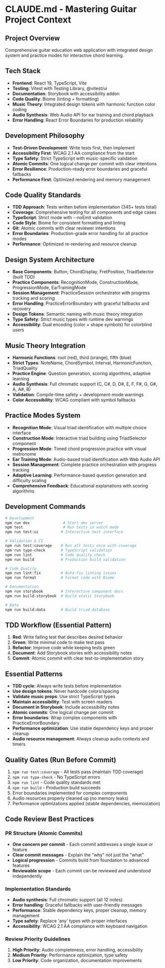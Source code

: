 # CLAUDE.md - Mastering Guitar Project Context

## Project Overview
Comprehensive guitar education web application with integrated design system and practice modes for interactive chord learning.

## Tech Stack
- **Frontend**: React 19, TypeScript, Vite
- **Testing**: Vitest with Testing Library, @vitest/ui
- **Documentation**: Storybook with accessibility addon
- **Code Quality**: Biome (linting + formatting)
- **Music Theory**: Integrated design tokens with harmonic function color coding
- **Audio Synthesis**: Web Audio API for ear training and chord playback
- **Error Handling**: React Error Boundaries for production reliability

## Development Philosophy
- **Test-Driven Development**: Write tests first, then implement
- **Accessibility First**: WCAG 2.1 AA compliance from the start
- **Type Safety**: Strict TypeScript with music-specific validation
- **Atomic Commits**: One logical change per commit with clear intentions
- **Error Resilience**: Production-ready error boundaries and graceful fallbacks
- **Performance First**: Optimized rendering and memory management

## Code Quality Standards
- **TDD Approach**: Tests written before implementation (345+ tests total)
- **Coverage**: Comprehensive testing for all components and edge cases
- **TypeScript**: Strict mode with --noEmit validation
- **Code Style**: Biome for consistent formatting and linting
- **Git**: Atomic commits with clear reviewer intentions
- **Error Boundaries**: Production-grade error handling for all practice modes
- **Performance**: Optimized re-rendering and resource cleanup

## Design System Architecture
- **Base Components**: Button, ChordDisplay, FretPosition, TriadSelector (built TDD)
- **Practice Components**: RecognitionMode, ConstructionMode, ProgressionMode, EarTrainingMode
- **Session Management**: PracticeSession orchestrator with progress tracking and scoring
- **Error Handling**: PracticeErrorBoundary with graceful fallbacks and recovery
- **Design Tokens**: Semantic naming with music theory integration
- **Type Safety**: Strict music types with runtime dev warnings
- **Accessibility**: Dual encoding (color + shape symbols) for colorblind users

## Music Theory Integration
- **Harmonic Functions**: root (red), third (orange), fifth (blue)
- **Strict Types**: NoteName, ChordSymbol, Interval, HarmonicFunction, TriadQuality
- **Practice Engine**: Question generation, scoring algorithms, adaptive learning
- **Audio Synthesis**: Full chromatic support (C, C#, D, D#, E, F, F#, G, G#, A, A#, B)
- **Validation**: Compile-time safety + development-mode warnings
- **Color Accessibility**: WCAG compliant with symbol fallbacks

## Practice Modes System
- **Recognition Mode**: Visual triad identification with multiple choice interface
- **Construction Mode**: Interactive triad building using TriadSelector component
- **Progression Mode**: Timed chord progression practice with visual metronome
- **Ear Training Mode**: Audio-based triad identification with Web Audio API
- **Session Management**: Complete practice orchestration with progress tracking
- **Adaptive Learning**: Performance-based question generation and difficulty scaling
- **Comprehensive Feedback**: Educational explanations with scoring algorithms

## Development Commands
```bash
# Development
npm run dev               # Start dev server
npm test                  # Run tests in watch mode
npm run test:ui          # Interactive test interface

# Validation & CI
npm run test:coverage    # Run all tests once with coverage
npm run type-check       # TypeScript validation
npm run lint             # Code quality check
npm run build            # Production build validation

# Code Quality
npm run lint:fix         # Auto-fix linting issues
npm run format           # Format code with Biome

# Documentation
npm run storybook        # Interactive component docs
npm run build-storybook  # Build static Storybook

# Data
npm run build:data       # Build triad database
```

## TDD Workflow (Essential Pattern)
1. **Red**: Write failing test that describes desired behavior
2. **Green**: Write minimal code to make test pass
3. **Refactor**: Improve code while keeping tests green
4. **Document**: Add Storybook stories with accessibility notes
5. **Commit**: Atomic commit with clear test-to-implementation story

## Essential Patterns
- **TDD cycle**: Always write tests before implementation
- **Use design tokens**: Never hardcode colors/spacing
- **Validate music props**: Use strict TypeScript types
- **Maintain accessibility**: Test with screen readers
- **Document in Storybook**: Include accessibility notes
- **Atomic commits**: One logical change per commit
- **Error boundaries**: Wrap complex components with PracticeErrorBoundary
- **Performance optimization**: Use stable dependency keys and proper cleanup
- **Audio resource management**: Always cleanup audio contexts and timers

## Quality Gates (Run Before Commit)
1. `npm run test:coverage` - All tests pass (maintain TDD coverage)
2. `npm run type-check` - No TypeScript errors  
3. `npm run lint` - Code quality standards met
4. `npm run build` - Production build succeeds
5. Error boundaries implemented for complex components
6. Audio resources properly cleaned up (no memory leaks)
7. Performance optimizations applied (stable dependencies, memoization)

## Code Review Best Practices
### PR Structure (Atomic Commits)
- **One concern per commit** - Each commit addresses a single issue or feature
- **Clear commit messages** - Explain the "why" not just the "what"
- **Logical progression** - Commits build from foundation to advanced features
- **Reviewable scope** - Each commit can be reviewed and understood independently

### Implementation Standards
- **Audio synthesis**: Full chromatic support (all 12 notes)
- **Error handling**: Graceful fallbacks with user-friendly messages
- **Performance**: Stable dependency keys, proper cleanup, memory management
- **Type safety**: Replace 'any' types with proper interfaces
- **Accessibility**: WCAG 2.1 AA compliance with keyboard navigation

### Review Priority Guidelines
1. **High Priority**: Audio completeness, error handling, accessibility
2. **Medium Priority**: Performance optimization, type safety
3. **Low Priority**: Code organization, documentation improvements